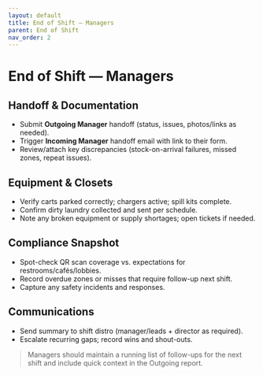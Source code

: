 ```yaml
---
layout: default
title: End of Shift — Managers
parent: End of Shift
nav_order: 2
---
```


# End of Shift — Managers

## Handoff & Documentation
- Submit **Outgoing Manager** handoff (status, issues, photos/links as needed).
- Trigger **Incoming Manager** handoff email with link to their form.
- Review/attach key discrepancies (stock-on-arrival failures, missed zones, repeat issues).

## Equipment & Closets
- Verify carts parked correctly; chargers active; spill kits complete.
- Confirm dirty laundry collected and sent per schedule.
- Note any broken equipment or supply shortages; open tickets if needed.

## Compliance Snapshot
- Spot-check QR scan coverage vs. expectations for restrooms/cafés/lobbies.
- Record overdue zones or misses that require follow-up next shift.
- Capture any safety incidents and responses.

## Communications
- Send summary to shift distro (manager/leads + director as required).
- Escalate recurring gaps; record wins and shout-outs.

> Managers should maintain a running list of follow-ups for the next shift and include quick context in the Outgoing report.